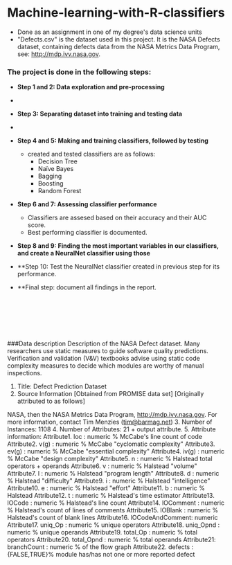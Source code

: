 # Machine-learning-with-R-classifiers
- Done as an assignment in one of my degree's data science units
- "Defects.csv" is the dataset used in this project. It is the NASA Defects dataset, containing defects data from the NASA Metrics Data Program, see: http://mdp.ivv.nasa.gov.

### The project is done in the following steps:
- **Step 1 and 2: Data exploration and pre-processing**
- 
- **Step 3: Separating dataset into training and testing data**
- 
- **Step 4 and 5: Making and training classifiers, followed by testing**
  - created and tested classifiers are as follows:
    -  Decision Tree
    -  Naïve Bayes
    -  Bagging
    -  Boosting
    -  Random Forest
  
- **Step 6 and 7: Assessing classifier performance**
  - Classifiers are assesed based on their accuracy and their AUC score.
  - Best performing classifier is documented.

- **Step 8 and 9: Finding the most important variables in our classifiers, and create a NeuralNet classifier using those**

- **Step 10: Test the NeuralNet classifier created in previous step for its performance.

- **Final step: document all findings in the report.





<br /><br /><br /><br /><br />

###Data description
Description of the NASA Defect dataset.
Many researchers use static measures to guide software quality predictions. 
Verification and validation (V\&V) textbooks advise using static code complexity 
measures to decide which modules are worthy of manual inspections.
1. Title: Defect Prediction Dataset
2. Source Information [Obtained from PROMISE data set]
 [Originally attributed to as follows]
 
NASA, then the NASA Metrics Data Program, http://mdp.ivv.nasa.gov.
 For more information, contact Tim Menzies (tim@barmag.net)
3. Number of Instances: 1108
4. Number of Attributes: 21 + output attribute.
5. Attribute information:
Attribute1. loc : numeric % McCabe's line count of code
Attribute2. v(g) : numeric % McCabe "cyclomatic complexity"
Attribute3. ev(g) : numeric % McCabe "essential complexity"
Attribute4. iv(g) : numeric % McCabe "design complexity"
Attribute5. n : numeric % Halstead total operators + operands
Attribute6. v : numeric % Halstead "volume"
Attribute7. l : numeric % Halstead "program length"
Attribute8. d : numeric % Halstead "difficulty"
Attribute9. i : numeric % Halstead "intelligence"
Attribute10. e : numeric % Halstead "effort"
Attribute11. b : numeric % Halstead 
Attribute12. t : numeric % Halstead's time estimator
Attribute13. lOCode : numeric % Halstead's line count
Attribute14. lOComment : numeric % Halstead's count of lines of comments
Attribute15. lOBlank : numeric % Halstead's count of blank lines
Attribute16. lOCodeAndComment: numeric
Attribute17. uniq_Op : numeric % unique operators
Attribute18. uniq_Opnd : numeric % unique operands
Attribute19. total_Op : numeric % total operators
Attribute20. total_Opnd : numeric % total operands
Attribute21: branchCount : numeric % of the flow graph
Attribute22. defects : {FALSE,TRUE}% module has/has not one or more reported defect
